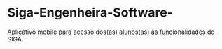 # Siga-Engenheira-Software-
Aplicativo mobile para acesso dos(as) alunos(as) às funcionalidades do SIGA. 
